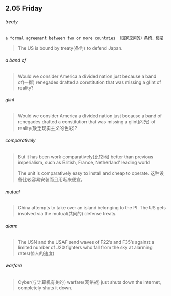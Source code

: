 ## 2.05	Friday

###### treaty

​	`a formal agreement between two or more countries （国家之间的）条约，协定`

> The US is bound by treaty(条约) to defend Japan.

###### a band of

> Would we consider America a divided nation just because a band of(一群) renegades drafted a constitution that was missing a glint of reality?

###### glint

> Would we consider America a divided nation just because a band of renegades drafted a constitution that was missing a glint(闪光) of reality(缺乏现实主义的色彩)?

###### comparatively

> But it has been work comparatively(比较地) better than previous imperialism, such as British, France, Netherland' leading world
>
> The unit is comparatively easy to install and cheap to operate. 这种设备比较容易安装而且用起来便宜。

###### mutual

> China attempts to take over an island belonging to the PI. The US gets involved via the mutual(共同的) defense treaty.

###### alarm

> The USN and the USAF send waves of F22’s and F35’s against a limited number of J20 fighters who fall from the sky at alarming rates(惊人的速度)

###### warfare

> Cyber(与计算机有关的) warfare(网络战) just shuts down the internet, completely shuts it down.



